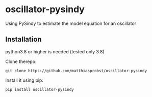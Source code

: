 # oscillator-pysindy
Using PySindy to estimate the model equation for an oscillator


## Installation
python3.8 or higher is needed (tested only 3.8)

Clone therepo:

    git clone https://github.com/matthiasprobst/oscillator-pysindy

Install it using pip:

    pip install oscillator-pysindy